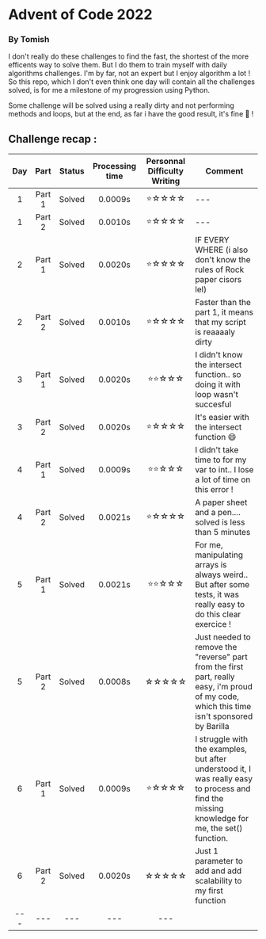 # Advent of Code 2022
### By Tomish

I don't really do these challenges to find the fast, the shortest of the more efficents way to solve them. But I do them to train myself with daily algorithms challenges. 
I'm by far, not an expert but I enjoy algorithm a lot ! So this repo, which I don't even think one day will contain all the challenges solved, is for me a milestone of my progression using Python.

Some challenge will be solved using a really dirty and not performing methods and loops, but at the end, as far i have the good result, it's fine 🎄 ! 

## Challenge recap :

| Day | Part|  Status | Processing time | Personnal Difficulty Writing | Comment |
|:---:|:---:|:---:|:---:|:---:| ---- |
| 1 | Part 1 | Solved | 0.0009s | ⭐☆☆☆☆| --- | 
| 1 | Part 2 | Solved | 0.0010s | ⭐☆☆☆☆| --- | 
| 2 | Part 1 | Solved | 0.0020s | ⭐☆☆☆☆ | IF EVERY WHERE (i also don't know the rules of Rock paper cisors lel) |
| 2 | Part 2 | Solved | 0.0010s | ⭐☆☆☆☆ | Faster than the part 1, it means that my script is reaaaaly dirty
| 3 | Part 1 | Solved | 0.0020s | ⭐⭐☆☆☆ | I didn't know the intersect function.. so doing it with loop wasn't succesful
| 3 | Part 2 | Solved | 0.0020s | ⭐☆☆☆☆ | It's easier with the intersect function 😄
| 4 | Part 1 | Solved | 0.0009s | ⭐⭐☆☆☆ | I didn't take time to for my var to int.. I lose a lot of time on this error !
| 4 | Part 2 | Solved | 0.0021s | ⭐☆☆☆☆ | A paper sheet and a pen.... solved is less than 5 minutes |
| 5 | Part 1 | Solved | 0.0021s | ⭐⭐☆☆☆ | For me, manipulating arrays is always weird.. But after some tests, it was really easy to do this clear exercice !|
| 5 | Part 2 | Solved | 0.0008s | ☆☆☆☆☆ | Just needed to remove the "reverse" part from the first part, really easy, i'm proud of my code, which this time isn't sponsored by Barilla|
| 6 | Part 1 | Solved | 0.0009s | ⭐☆☆☆☆ | I struggle with the examples, but after understood it, I was really easy to process and find the missing knowledge for me, the set() function.
| 6| Part 2 | Solved | 0.0020s | ☆☆☆☆☆ | Just 1 parameter to add and add scalability to my first function
| --- | --- | --- | --- | --- |

